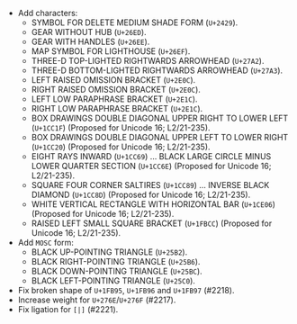 * Add characters:
  - SYMBOL FOR DELETE MEDIUM SHADE FORM  (`U+2429`).
  - GEAR WITHOUT HUB (`U+26ED`).
  - GEAR WITH HANDLES (`U+26EE`).
  - MAP SYMBOL FOR LIGHTHOUSE (`U+26EF`).
  - THREE-D TOP-LIGHTED RIGHTWARDS ARROWHEAD (`U+27A2`).
  - THREE-D BOTTOM-LIGHTED RIGHTWARDS ARROWHEAD (`U+27A3`).
  - LEFT RAISED OMISSION BRACKET (`U+2E0C`).
  - RIGHT RAISED OMISSION BRACKET (`U+2E0C`).
  - LEFT LOW PARAPHRASE BRACKET (`U+2E1C`).
  - RIGHT LOW PARAPHRASE BRACKET (`U+2E1C`).
  - BOX DRAWINGS DOUBLE DIAGONAL UPPER RIGHT TO LOWER LEFT (`U+1CC1F`)  (Proposed for Unicode 16; L2/21-235).
  - BOX DRAWINGS DOUBLE DIAGONAL UPPER LEFT TO LOWER RIGHT (`U+1CC20`)  (Proposed for Unicode 16; L2/21-235).
  - EIGHT RAYS INWARD (`U+1CC69`) ... BLACK LARGE CIRCLE MINUS LOWER QUARTER SECTION (`U+1CC6E`)  (Proposed for Unicode 16; L2/21-235).
  - SQUARE FOUR CORNER SALTIRES (`U+1CC89`) ... INVERSE BLACK DIAMOND (`U+1CC8D`)  (Proposed for Unicode 16; L2/21-235).
  - WHITE VERTICAL RECTANGLE WITH HORIZONTAL BAR (`U+1CE06`)  (Proposed for Unicode 16; L2/21-235).
  - RAISED LEFT SMALL SQUARE BRACKET (`U+1FBCC`)  (Proposed for Unicode 16; L2/21-235).
* Add `MOSC` form:
  - BLACK UP-POINTING TRIANGLE (`U+25B2`).
  - BLACK RIGHT-POINTING TRIANGLE (`U+25B6`).
  - BLACK DOWN-POINTING TRIANGLE (`U+25BC`).
  - BLACK LEFT-POINTING TRIANGLE (`U+25C0`).
* Fix broken shape of `U+1FB95`, `U+1FB96` and `U+1FB97` (#2218). 
* Increase weight for `U+276E`/`U+276F` (#2217).
* Fix ligation for `[|]` (#2221).

